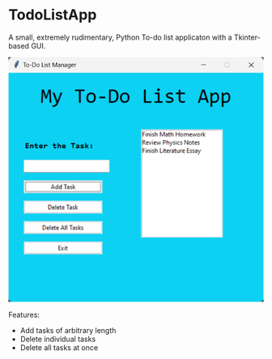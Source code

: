# TodoListApp

A small, extremely rudimentary, Python To-do list applicaton with a Tkinter-based GUI. 

![Screenshot](<TodoListApp Screenshot.png>)

Features: 
- Add tasks of arbitrary length
- Delete individual tasks
- Delete all tasks at once
